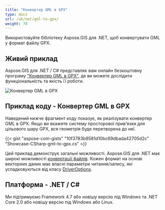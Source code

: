 ```yaml
---
title: "Конвертер GML в GPX"
type: docs
url: /uk/net/gml-to-gpx/
weight: 70
---
```


Використовуйте бібліотеку Aspose.GIS для .NET, щоб конвертувати GML у формат файлу GPX.

## **Живий приклад**

Aspose.GIS для .NET / C# представляє вам онлайн безкоштовну програму ["Конвертер GML в GPX"](https://products.aspose.app/gis/conversion/gml-to-gpx), де ви можете дослідити функціональність та якість її роботи.

![Конвертер GML в GPX](conversion.png)

## **Приклад коду - Конвертер GML в GPX**

Наведений нижче фрагмент коду показує, як реалізувати конвертер GML в GPX. Якщо ви вкажете систему просторової прив’язки для цільового шару GPX, вся геометрія буде перетворена до неї. 

{{< gist "aspose-com-gists" "10f3783b9581d10bc69dbada42705d2c" "Showcase-CSharp-gml-to-gpx.cs" >}}

Цей приклад демонструє загальні можливості. Aspose.GIS для .NET має широкі можливості [конвертації файлів](https://docs.aspose.com/gis/net/vector-layers/). Кожен формат на основі векторних даних має власні параметри читання/запису, які успадковуються від класу [DriverOptions](https://reference.aspose.com/gis/net/aspose.gis/driveroptions).

## **Платформа - .NET / C#**

Ми підтримуємо Framework 4.7 або новішу версію під Windows та .NET Core 2.0 або новішу версію під Windows або Linux.
